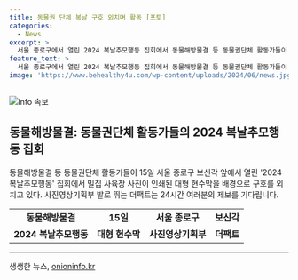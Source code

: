 ```yaml
---
title: 동물권 단체 복날 구호 외치며 활동 [포토]
categories:
  - News
excerpt: >
  서울 종로구에서 열린 2024 복날추모행동 집회에서 동물해방물결 등 동물권단체 활동가들이 밀집 사육장 사진이 인쇄된 대형 현수막 앞에서 구호를 외치는 모습이 담겼다. 이들의 활동에 대한 관심과 지지를 보내는 방법으로 사진영상기획부는 24시간 제보를 기다리고 있다.
feature_text: >
  서울 종로구에서 열린 2024 복날추모행동 집회에서 동물해방물결 등 동물권단체 활동가들이 밀집 사육장 사진이 인쇄된 대형 현수막 앞에서 구호를 외치는 모습이 담겼다. 이들의 활동에 대한 관심과 지지를 보내는 방법으로 사진영상기획부는 24시간 제보를 기다리고 있다.
image: 'https://www.behealthy4u.com/wp-content/uploads/2024/06/news.jpg'
---
```


<p><img src="https://www.behealthy4u.com/wp-content/uploads/2024/06/news.jpg" alt="info 속보" /></p>

<h2 data-ke-size="size26">동물해방물결: 동물권단체 활동가들의 2024 복날추모행동 집회</h2>

<p data-ke-size="size16">동물해방물결 등 동물권단체 활동가들이 15일 서울 종로구 보신각 앞에서 열린 '2024 복날추모행동' 집회에서 밀집 사육장 사진이 인쇄된 대형 현수막을 배경으로 구호를 외치고 있다. 사진영상기획부 발로 뛰는 더팩트는 24시간 여러분의 제보를 기다립니다.</p>

<table>
  <tr>
    <td style="text-align: center; height: 17px;"><b>동물해방물결</b></td>
    <td style="text-align: center; height: 17px;"><b>15일</b></td>
    <td style="text-align: center; height: 17px;"><b>서울 종로구</b></td>
    <td style="text-align: center; height: 17px;"><b>보신각</b></td>
  </tr>
  <tr>
    <td style="text-align: center; height: 17px;"><b>2024 복날추모행동</b></td>
    <td style="text-align: center; height: 17px;"><b>대형 현수막</b></td>
    <td style="text-align: center; height: 17px;"><b>사진영상기획부</b></td>
    <td style="text-align: center; height: 17px;"><b>더팩트</b></td>
  </tr>
</table>

<hr>
생생한 뉴스, <a href="https://onioninfo.kr" rel="dofollow">onioninfo.kr</a>


